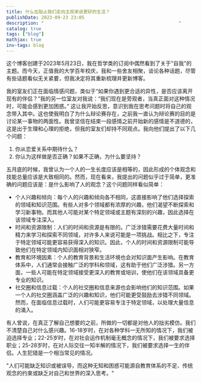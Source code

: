 ```yaml
---
title: 什么在阻止我们走向主观来说更好的生活？
publishDate: 2023-09-23 23:05
description: "                                                  " 
catalog: true
tags: ["blog"]
mathjax: true
inv-tags: blog
---
```

这个博客创建于2023年5月23日，我在哲学类的订阅中偶然看到了关于"自我"的主题。而今天，正值我的大学百年校庆，我和一些舍友相聚，谈论各种话题，尽管有些话题看似无关紧要，但我决定将其重新梳理并更新博客。

我的室友们正在面临情感问题，类似于“如果你遇到更合适的异性，是否应该离开现有的伴侣？”我的另一位室友对我说：“我们现在是旁观者，当真正面对这种情况时，可能会感到更加困惑。” 这让我开始反思，意识到我在思考问题时将自己的观念带入其中。这也使我明白了为什么辩论赛存在，之前我一直认为辩论赛的目的是讨论某一事物的两面性。我曾坚信在结束一段感情之前开始新的感情是不道德的，这是出于生理和心理的拒绝，但我的室友们却持不同观点。我向他们提出了以下几个问题：
1. 你从恋爱关系中期待什么？
2. 你认为这样做是否正确？如果不正确，为什么要坚持？

五月底的时候，我曾认为一个人的一生长度应该是相等的，因此形成的个体观念和技能总量应该是大致相同的。然而，现在看来，我提出的问题似乎过于简单，更准确的问题应该是：是什么影响了人的观念？这个问题同样看似简单：

- 个人兴趣和倾向：每个人的兴趣和倾向各不相同，这直接影响了他们选择探索的领域和知识范围。有些人对多个领域都有浓厚的兴趣，他们渴望不断探索和学习新事物。而其他人可能对某个特定领域或主题有深刻的兴趣，因此选择在该领域专注深入。
- 时间和资源限制：人们的时间和资源是有限的。广泛涉猎需要花费大量时间和精力来学习和探索不同领域，对许多人来说可能是一项挑战。相比之下，专注于特定领域可能更容易获得深入的知识。因此，个人的时间和资源限制可能导致他们在特定领域内知识面相对狭窄。
- 教育和环境因素：个人的教育背景和生活环境也会对知识面产生影响。在教育体系中，人们通常会接触广泛的学科和领域，这有助于他们广泛涉猎。另一方面，一些人可能在特定领域接受更深入的教育或培训，使他们在该领域具备更专业的知识。
- 社交圈和信息过载：个人的社交圈和信息来源也会影响他们的知识范围。如果一个人的社交圈涵盖广泛的兴趣和知识，他们可能更受鼓励去涉猎不同领域。然而，在面临信息过载时，人们可能更容易专注于特定领域，以处理大量信息的涌入。

有人曾说，在真正了解自己想要的之前，所做的一切都是对他人的拙劣模仿。我们不清楚自己对什么感兴趣。16-18岁时，在对各种学科一无所知的情况下，我们被迫选择专业；22-25岁时，在对社会运作机制毫无概念的情况下，我们被要求选择职业；25-28岁时，在对人际交往一知半解的情况下，我们被要求选择一生的伴侣。人生犯错是一个相当常见的情况。

"人们可能缺乏知识或被误导，而这种无知和困惑可能源自教育体系的不足、传统观念的约束或缺乏对自己和世界的深入思考。"
